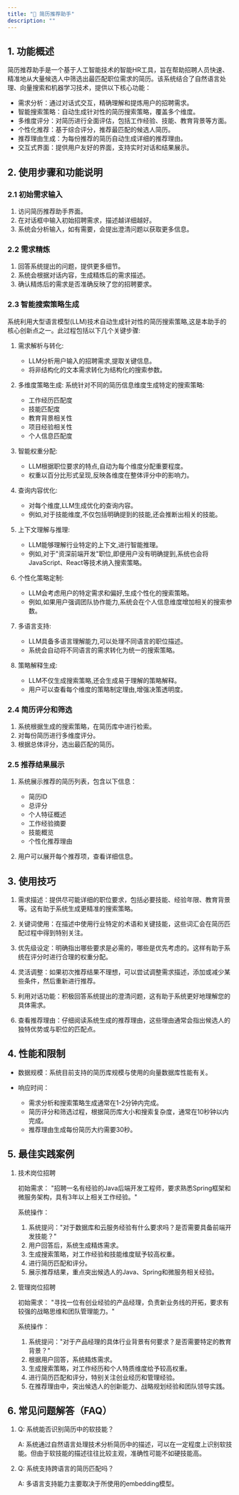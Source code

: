 ```yaml
---
title: "👥 简历推荐助手"
description: ""
---
```


## 1. 功能概述

简历推荐助手是一个基于人工智能技术的智能HR工具，旨在帮助招聘人员快速、精准地从大量候选人中筛选出最匹配职位需求的简历。该系统结合了自然语言处理、向量搜索和机器学习技术，提供以下核心功能：

- 需求分析：通过对话式交互，精确理解和提炼用户的招聘需求。
- 智能搜索策略：自动生成针对性的简历搜索策略，覆盖多个维度。
- 多维度评分：对简历进行全面评估，包括工作经验、技能、教育背景等方面。
- 个性化推荐：基于综合评分，推荐最匹配的候选人简历。
- 推荐理由生成：为每份推荐的简历自动生成详细的推荐理由。
- 交互式界面：提供用户友好的界面，支持实时对话和结果展示。

## 2. 使用步骤和功能说明

### 2.1 初始需求输入

1. 访问简历推荐助手界面。
2. 在对话框中输入初始招聘需求，描述越详细越好。
3. 系统会分析输入，如有需要，会提出澄清问题以获取更多信息。

### 2.2 需求精炼

1. 回答系统提出的问题，提供更多细节。
2. 系统会根据对话内容，生成精炼后的需求描述。
3. 确认精炼后的需求是否准确反映了您的招聘要求。

### 2.3 智能搜索策略生成

系统利用大型语言模型(LLM)技术自动生成针对性的简历搜索策略,这是本助手的核心创新点之一。此过程包括以下几个关键步骤:

1. 需求解析与转化:
    - LLM分析用户输入的招聘需求,提取关键信息。
    - 将非结构化的文本需求转化为结构化的搜索参数。

2. 多维度策略生成:
   系统针对不同的简历信息维度生成特定的搜索策略:
    - 工作经历匹配度
    - 技能匹配度
    - 教育背景相关性
    - 项目经验相关性
    - 个人信息匹配度

3. 智能权重分配:
    - LLM根据职位要求的特点,自动为每个维度分配重要程度。
    - 权重以百分比形式呈现,反映各维度在整体评分中的影响力。

4. 查询内容优化:
    - 对每个维度,LLM生成优化的查询内容。
    - 例如,对于技能维度,不仅包括明确提到的技能,还会推断出相关的技能。

5. 上下文理解与推理:
    - LLM能够理解行业特定的上下文,进行智能推理。
    - 例如,对于"资深前端开发"职位,即便用户没有明确提到,系统也会将JavaScript、React等技术纳入搜索策略。

6. 个性化策略定制:
    - LLM会考虑用户的特定需求和偏好,生成个性化的搜索策略。
    - 例如,如果用户强调团队协作能力,系统会在个人信息维度增加相关的搜索参数。

7. 多语言支持:
    - LLM具备多语言理解能力,可以处理不同语言的职位描述。
    - 系统会自动将不同语言的需求转化为统一的搜索策略。

8. 策略解释生成:
    - LLM不仅生成搜索策略,还会生成易于理解的策略解释。
    - 用户可以查看每个维度的策略制定理由,增强决策透明度。

### 2.4 简历评分和筛选

1. 系统根据生成的搜索策略，在简历库中进行检索。
2. 对每份简历进行多维度评分。
3. 根据总体评分，选出最匹配的简历。

### 2.5 推荐结果展示

1. 系统展示推荐的简历列表，包含以下信息：
    - 简历ID
    - 总评分
    - 个人特征概述
    - 工作经验摘要
    - 技能概览
    - 个性化推荐理由

2. 用户可以展开每个推荐项，查看详细信息。

## 3. 使用技巧

1. 需求描述：提供尽可能详细的职位要求，包括必要技能、经验年限、教育背景等。这有助于系统生成更精准的搜索策略。

2. 关键词使用：在描述中使用行业特定的术语和关键技能，这些词汇会在简历匹配过程中得到特别关注。

3. 优先级设定：明确指出哪些要求是必需的，哪些是优先考虑的。这样有助于系统在评分时进行合理的权重分配。

4. 灵活调整：如果初次推荐结果不理想，可以尝试调整需求描述，添加或减少某些条件，然后重新进行推荐。

5. 利用对话功能：积极回答系统提出的澄清问题，这有助于系统更好地理解您的具体需求。

6. 查看推荐理由：仔细阅读系统生成的推荐理由，这些理由通常会指出候选人的独特优势或与职位的匹配点。

## 4. 性能和限制

- 数据规模：系统目前支持的简历库规模与使用的向量数据库性能有关。

- 响应时间：
    - 需求分析和搜索策略生成通常在1-2分钟内完成。
    - 简历评分和筛选过程，根据简历库大小和搜索复杂度，通常在10秒钟以内完成。
    - 推荐理由生成每份简历大约需要30秒。

## 5. 最佳实践案例

1. 技术岗位招聘

   初始需求：
   "招聘一名有经验的Java后端开发工程师，要求熟悉Spring框架和微服务架构，具有3年以上相关工作经验。"
   
   系统操作：
   1. 系统提问："对于数据库和云服务经验有什么要求吗？是否需要具备前端开发技能？"
   2. 用户回答后，系统生成精炼需求。
   3. 生成搜索策略，对工作经验和技能维度赋予较高权重。
   4. 进行简历匹配和评分。
   5. 展示推荐结果，重点突出候选人的Java、Spring和微服务相关经验。

2. 管理岗位招聘

   初始需求：
   "寻找一位有创业经验的产品经理，负责新业务线的开拓，要求有较强的战略思维和团队管理能力。"
   
   系统操作：
   1. 系统提问："对于产品经理的具体行业背景有何要求？是否需要特定的教育背景？"
   2. 根据用户回答，系统精炼需求。
   3. 生成搜索策略，对工作经历和个人特质维度给予较高权重。
   4. 进行简历匹配和评分，特别关注创业经历和管理经验。
   5. 在推荐理由中，突出候选人的创新能力、战略规划经验和团队领导实践。

## 6. 常见问题解答（FAQ）

1. Q: 系统能否识别简历中的软技能？

   A: 系统通过自然语言处理技术分析简历中的描述，可以在一定程度上识别软技能。但由于软技能的描述往往比较主观，准确性可能不如硬技能高。

2. Q: 系统支持跨语言的简历匹配吗？

   A: 多语言支持能力主要取决于所使用的embedding模型。